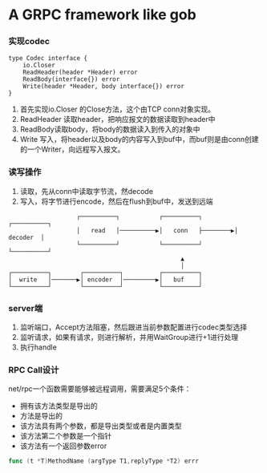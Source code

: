 # A GRPC framework like gob

### 实现codec

```golang
type Codec interface {
	io.Closer
	ReadHeader(header *Header) error
	ReadBody(interface{}) error
	Write(header *Header, body interface{}) error
}
```
1. 首先实现io.Closer 的Close方法，这个由TCP conn对象实现。
2. ReadHeader 读取header，把响应报文的数据读取到header中
3. ReadBody读取body，将body的数据读入到传入的对象中
4. Write 写入，将header以及body的内容写入到buf中，而buf则是由conn创建的一个Writer，向远程写入报文。
### 读写操作
1. 读取，先从conn中读取字节流，然decode
2. 写入，将字节进行encode，然后在flush到buf中，发送到远端
```
                   ┌──────────┐           ┌──────────┐         ┌──────────┐
                   │   read   │──────────▶│   conn   ├────────▶│ decoder  │
                   └──────────┘           └──────────┘         └──────────┘
                                                ▲                          
                                                │                          
┌──────────┐        ┌──────────┐          ┌──────────┐                     
│  write   │───────▶│ encoder  │─────────▶│   buf    │                     
└──────────┘        └──────────┘          └──────────┘                     
```



### server端
1. 监听端口，Accept方法阻塞，然后跟进当前参数配置进行codec类型选择
2. 监听请求，如果有请求，则进行解析，并用WaitGroup进行+1进行处理
3. 执行handle

### RPC Call设计
net/rpc一个函数需要能够被远程调用，需要满足5个条件：
* 拥有该方法类型是导出的
* 方法是导出的
* 该方法具有两个参数，都是导出类型或者是内置类型
* 该方法第二个参数是一个指针
* 该方法有一个返回参数error
```go
func (t *T)MethodName (argType T1,replyType *T2) errr
```

